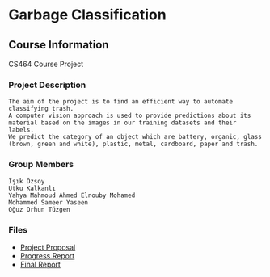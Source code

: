 # Garbage Classification

## Course Information
CS464 Course Project

### Project Description
```
The aim of the project is to find an efficient way to automate classifying trash. 
A computer vision approach is used to provide predictions about its material based on the images in our training datasets and their labels. 
We predict the category of an object which are battery, organic, glass (brown, green and white), plastic, metal, cardboard, paper and trash.
```
### Group Members
```
Işık Özsoy
Utku Kalkanlı
Yahya Mahmoud Ahmed Elnouby Mohamed
Mohammed Sameer Yaseen
Oğuz Orhun Tüzgen
```

### Files
* [Project Proposal](https://github.com/utkukalkanli319/Garbage-Classification/blob/main/Project%20Proposal.pdf)
* [Progress Report](https://github.com/utkukalkanli319/Garbage-Classification/blob/main/Progress%20Report.pdf)
* [Final Report](https://github.com/utkukalkanli319/Garbage-Classification/blob/main/Final%20Report.pdf)

